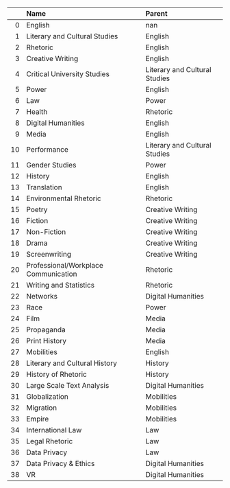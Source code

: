 |    | Name                                 | Parent                        |
|---:|:-------------------------------------|:------------------------------|
|  0 | English                              | nan                           |
|  1 | Literary and Cultural Studies        | English                       |
|  2 | Rhetoric                             | English                       |
|  3 | Creative Writing                     | English                       |
|  4 | Critical University Studies          | Literary and Cultural Studies |
|  5 | Power                                | English                       |
|  6 | Law                                  | Power                         |
|  7 | Health                               | Rhetoric                      |
|  8 | Digital Humanities                   | English                       |
|  9 | Media                                | English                       |
| 10 | Performance                          | Literary and Cultural Studies |
| 11 | Gender Studies                       | Power                         |
| 12 | History                              | English                       |
| 13 | Translation                          | English                       |
| 14 | Environmental Rhetoric               | Rhetoric                      |
| 15 | Poetry                               | Creative Writing              |
| 16 | Fiction                              | Creative Writing              |
| 17 | Non-Fiction                          | Creative Writing              |
| 18 | Drama                                | Creative Writing              |
| 19 | Screenwriting                        | Creative Writing              |
| 20 | Professional/Workplace Communication | Rhetoric                      |
| 21 | Writing and Statistics               | Rhetoric                      |
| 22 | Networks                             | Digital Humanities            |
| 23 | Race                                 | Power                         |
| 24 | Film                                 | Media                         |
| 25 | Propaganda                           | Media                         |
| 26 | Print History                        | Media                         |
| 27 | Mobilities                           | English                       |
| 28 | Literary and Cultural History        | History                       |
| 29 | History of Rhetoric                  | History                       |
| 30 | Large Scale Text Analysis            | Digital Humanities            |
| 31 | Globalization                        | Mobilities                    |
| 32 | Migration                            | Mobilities                    |
| 33 | Empire                               | Mobilities                    |
| 34 | International Law                    | Law                           |
| 35 | Legal Rhetoric                       | Law                           |
| 36 | Data Privacy                         | Law                           |
| 37 | Data Privacy & Ethics                | Digital Humanities            |
| 38 | VR                                   | Digital Humanities            |